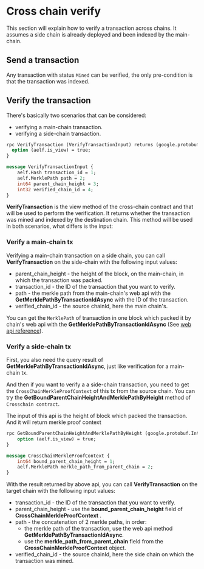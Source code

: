 # Cross chain verify

This section will explain how to verify a transaction across chains. It assumes a side chain is already deployed and been indexed by the main-chain.

## Send a transaction

Any transaction with status `Mined` can be verified, the only pre-condition is that the transaction was indexed.

## Verify the transaction

There's basically two scenarios that can be considered:
- verifying a main-chain transaction.
- verifying a side-chain transaction.

```protobuf
rpc VerifyTransaction (VerifyTransactionInput) returns (google.protobuf.BoolValue) {
  option (aelf.is_view) = true;
}

message VerifyTransactionInput {
    aelf.Hash transaction_id = 1;
    aelf.MerklePath path = 2;
    int64 parent_chain_height = 3;
    int32 verified_chain_id = 4;
}

```

**VerifyTransaction** is the view method of the cross-chain contract and that will be used to perform the verification. It returns whether the transaction was mined and indexed by the destination chain. This method will be used in both scenarios, what differs is the input:

### Verify a main-chain tx

Verifying a main-chain transaction on a side chain, you can call **VerifyTransaction** on the side-chain with the following input values:
  - parent_chain_height - the height of the block, on the main-chain, in which the transaction was packed.
  - transaction_id - the ID of the transaction that you want to verify.
  - path - the merkle path from the main-chain's web api with the **GetMerklePathByTransactionIdAsync** with the ID of the transaction.
  - verified_chain_id - the source chainId, here the main chain's.

You can get the `MerklePath`  of  transaction in one block which packed it by chain's web api with the **GetMerklePathByTransactionIdAsync** (See [web api reference](../../reference/web-api/web-api)).

### Verify a side-chain tx

First, you also need the query result of **GetMerklePathByTransactionIdAsync**, just like verification for a main-chain tx.

And then if you want to verify a a side-chain transaction, you need to get the `CrossChainMerkleProofContext` of this tx from the source chain.
You can try the **GetBoundParentChainHeightAndMerklePathByHeight** method of `Crosschain contract`.

The input of this api is the height of block which packed the transaction. And it will return merkle proof context

```Protobuf
rpc GetBoundParentChainHeightAndMerklePathByHeight (google.protobuf.Int64Value) returns (CrossChainMerkleProofContext) {
    option (aelf.is_view) = true;
}

message CrossChainMerkleProofContext {
    int64 bound_parent_chain_height = 1;
    aelf.MerklePath merkle_path_from_parent_chain = 2;
}
```


 With the result returned by above api, you can call **VerifyTransaction** on the target chain with the following input values:
- transaction_id - the ID of the transaction that you want to verify.
- parent_chain_height - use the **bound_parent_chain_height** field of **CrossChainMerkleProofContext** .
- path - the concatenation of 2 merkle paths, in order:
  - the merkle path of the transaction, use the web api method **GetMerklePathByTransactionIdAsync**. 
  - use the **merkle_path_from_parent_chain** field from the **CrossChainMerkleProofContext** object.
- verified_chain_id - the source chainId, here the side chain on which the transaction was mined.



